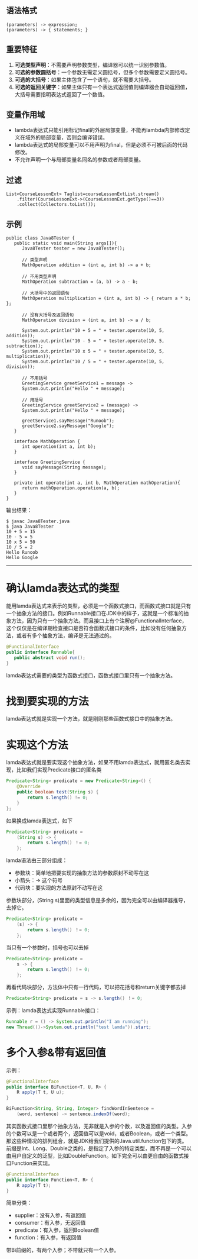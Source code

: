 ## 语法格式

```
(parameters) -> expression;
(parameters) -> { statements; }
```
## 重要特征
1. **可选类型声明**：不需要声明参数类型，编译器可以统一识别参数值。
1. **可选的参数圆括号**：一个参数无需定义圆括号，但多个参数需要定义圆括号。
1. **可选的大括号**：如果主体包含了一个语句，就不需要大括号。
1. **可选的返回关键字**：如果主体只有一个表达式返回值则编译器会自动返回值，大括号需要指明表达式返回了一个数值。

## 变量作用域
- lambda表达式只能引用标记final的外层局部变量，不能再lambda内部修改定义在域外的局部变量，否则会编译错误。
- lambda表达式的局部变量可以不用声明为final，但是必须不可被后面的代码修改。
- 不允许声明一个与局部变量名同名的参数或者局部变量。


## 过滤

```
List<CourseLessonExt> Taglist=courseLessonExtList.stream()
    .filter(CourseLessonExt->(CourseLessonExt.getType()==3))
    .collect(Collectors.toList());
```

## 示例
```
public class Java8Tester {
   public static void main(String args[]){
      Java8Tester tester = new Java8Tester();
        
      // 类型声明
      MathOperation addition = (int a, int b) -> a + b;
        
      // 不用类型声明
      MathOperation subtraction = (a, b) -> a - b;
        
      // 大括号中的返回语句
      MathOperation multiplication = (int a, int b) -> { return a * b; };
        
      // 没有大括号及返回语句
      MathOperation division = (int a, int b) -> a / b;
        
      System.out.println("10 + 5 = " + tester.operate(10, 5, addition));
      System.out.println("10 - 5 = " + tester.operate(10, 5, subtraction));
      System.out.println("10 x 5 = " + tester.operate(10, 5, multiplication));
      System.out.println("10 / 5 = " + tester.operate(10, 5, division));
        
      // 不用括号
      GreetingService greetService1 = message ->
      System.out.println("Hello " + message);
        
      // 用括号
      GreetingService greetService2 = (message) ->
      System.out.println("Hello " + message);
        
      greetService1.sayMessage("Runoob");
      greetService2.sayMessage("Google");
   }
    
   interface MathOperation {
      int operation(int a, int b);
   }
    
   interface GreetingService {
      void sayMessage(String message);
   }
    
   private int operate(int a, int b, MathOperation mathOperation){
      return mathOperation.operation(a, b);
   }
}
```

输出结果：

```
$ javac Java8Tester.java 
$ java Java8Tester
10 + 5 = 15
10 - 5 = 5
10 x 5 = 50
10 / 5 = 2
Hello Runoob
Hello Google
```

----------

# 确认lamda表达式的类型

能用lamda表达式来表示的类型，必须是一个函数式接口，而函数式接口就是只有一个抽象方法的接口。例如Runnable接口在JDK中的样子，这就是一个标准的抽象方法，因为只有一个抽象方法。而且接口上有个注解@FunctionalInterface，这个仅仅是在编译期检查接口是否符合函数式接口的条件，比如没有任何抽象方法，或者有多个抽象方法，编译是无法通过的。
```java
@FunctionalInterface
public interface Runnable{
   public abstract void run();
}
```
lamda表达式需要的类型为函数式接口，函数式接口里只有一个抽象方法。

# 找到要实现的方法

lamda表达式就是实现一个方法，就是刚刚那些函数式接口中的抽象方法。

# 实现这个方法

lamda表达式就是要实现这个抽象方法，如果不用lamda表达式，就用匿名类去实现，比如我们实现Predicate接口的匿名类
```Java
Predicate<String> predicate = new Predicate<String>() {
    @Override
    public boolean test(String s) {
        return s.length() != 0;
    }
};
```
如果换成lamda表达式，如下
```Java
Predicate<String> predicate = 
    (String s) -> {
        return s.length() ！= 0;
    };
```
lamda语法由三部分组成：
- 参数块：简单地把要实现的抽象方法的参数原封不动写在这
- 小箭头：-> 这个符号
- 代码块：要实现的方法原封不动写在这

参数块部分，(String s)里面的类型信息是多余的，因为完全可以由编译器推导，去掉它。
```Java
Predicate<String> predicate = 
    (s) -> {
        return s.length() ！= 0;
    };
```
当只有一个参数时，括号也可以去掉
```Java
Predicate<String> predicate = 
    s -> {
        return s.length() ！= 0;
    };
```
再看代码块部分，方法体中只有一行代码，可以把花括号和return关键字都去掉
```Java
Predicate<String> predicate = s -> s.length() ！= 0;
```
示例：lamda表达式实现Runnable接口：
```Java
Runnable r = () -> System.out.println("I am running");
new Thread(()->System.out.println("test lamda")).start;
```

# 多个入参&带有返回值

示例：
```java
@FunctionalInterface
public interface BiFunction<T, U, R> {
    R apply(T t, U u);
}

BiFunction<String, String, Integer> findWordInSentence = 
    (word, sentence) -> sentence.indexOf(word);
```

其实函数式接口里那个抽象方法，无非就是入参的个数，以及返回值的类型。入参的个数可以是一个或者两个，返回值可以是void，或者Boolean，或者一个类型。那这些种情况的排列组合，就是JDK给我们提供的Java.util.function包下的类。前缀是Int、Long、Double之类的，是指定了入参的特定类型，而不再是一个可以由用户自定义的泛型，比如DoubleFunction。如下完全可以由更自由的函数式接口Function来实现。

```Java
@FunctionalInterface
public interface Function<T, R> {
    R apply(T t);
}
```

简单分类：
- supplier：没有入参，有返回值
- consumer：有入参，无返回值
- predicate：有入参，返回Boolean值
- function：有入参，有返回值

带Bi前缀的，有两个入参；不带就只有一个入参。